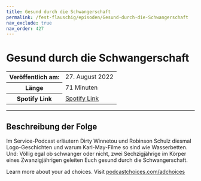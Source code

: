 ```yaml
---
title: Gesund durch die Schwangerschaft
permalink: /fest-flauschig/episoden/Gesund-durch-die-Schwangerschaft
nav_exclude: true
nav_order: 427
---
```


# Gesund durch die Schwangerschaft
<table class="resp-table dcf-table dcf-table-responsive dcf-table-bordered dcf-table-striped dcf-w-100%">
                    <tbody>
                        <tr>
                            <th scope="row">Veröffentlich am:</th>
                            <td data-label="Veröffentlich am:">27. August 2022</td>
                        </tr>
                        <tr>
                            <th scope="row">Länge </th>
                            <td data-label="Länge ">71 Minuten</td>
                        </tr><tr>
                                <th scope="row">Spotify Link</th>
                                <td data-label="Spotify Link"><a href="https://open.spotify.com/episode/3gFg0LP5QjNB3BvEXIVgsu">Spotify Link</a></td>
                            </tr></tbody>
                </table>

***

## Beschreibung der Folge

<div>
<p>Im Service-Podcast erläutern Dirty Winnetou und Robinson Schulz diesmal Logo-Geschichten und warum Karl-May-Filme so sind wie Wasserbetten. Und: Völlig egal ob schwanger oder nicht, zwei Sechzigjährige im Körper eines Zwanzigjährigen geleiten Euch gesund durch die Schwangerschaft. </p><p> </p><p>Learn more about your ad choices. Visit <a href="https://podcastchoices.com/adchoices" rel="nofollow">podcastchoices.com/adchoices</a></p>  
</div>

